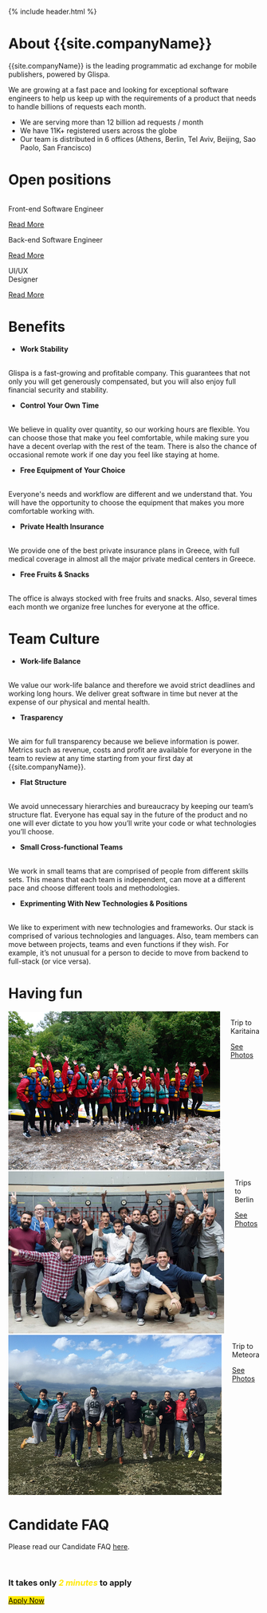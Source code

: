 {% include header.html %}

# About {{site.companyName}} 

{{site.companyName}} is the leading programmatic ad exchange for mobile publishers, powered by Glispa.

We are growing at a fast pace and looking for exceptional software engineers to help us keep up with the requirements of a product that needs to handle billions of requests each month.

- We are serving more than 12 billion ad requests / month
- We have 11K+ registered users across the globe
- Our team is distributed in 6 offices (Athens, Berlin, Tel Aviv, Beijing, Sao Paolo, San Francisco)

# Open positions

<div class="section">
    <div class="row align-center">
        <div class="columns large-10">
            <div class="row align-middle align-center small-up-1 medium-up-2 large-up-3">
                <div class="columns text-center">
                    <div class="card-block">
                        <i class="icon design_code"></i>
                        <p>Front-end Software Engineer</p>
                        <a href="/hiring/front-end" class="button-link"> Read More</a>
                    </div>
                </div>
                <div class="columns text-center">
                    <div class="card-block">
                        <i class="icon design_code"></i>
                        <p>Back-end Software Engineer</p>
                        <a href="/hiring/back-end"  class="button-link"> Read More</a>
                    </div>
                </div>
                <div class="columns text-center">
                    <div class="card-block">
                        <i class="icon design_code"></i>
                        <p>UI/UX <br>  Designer</p>
                        <a href="/hiring/ui-ux"  class="button-link"> Read More</a>
                    </div>
                </div>
            </div>
        </div>
    </div>
</div>

# Benefits 

- **Work Stability**
<br>
Glispa is a fast-growing and profitable company. This guarantees that not only you will get generously compensated, but you will also enjoy full financial security and stability.

- **Control Your Own Time**
<br>
We believe in quality over quantity, so our working hours are flexible. You can choose those that make you feel comfortable, while making sure you have a decent overlap with the rest of the team. There is also the chance of occasional remote work if one day you feel like staying at home.

- **Free Equipment of Your Choice**
<br>
Everyone's needs and workflow are different and we understand that. You will have the opportunity to choose the equipment that makes you more comfortable working with.

- **Private Health Insurance**
<br>
We provide one of the best private insurance plans in Greece, with full medical coverage in almost all the major private medical centers in Greece.

- **Free Fruits & Snacks**
<br>
The office is always stocked with free fruits and snacks. Also, several times each month we organize free lunches for everyone at the office.

# Team Culture

- **Work-life Balance**
<br>
We value our work-life balance and therefore we avoid strict deadlines and working long hours. We deliver great software in time but never at the expense of our physical and mental health.

- **Trasparency**
<br>
We aim for full transparency because we believe information is power. Metrics such as revenue, costs and profit are available for everyone in the team to review at any time starting from your first day at {{site.companyName}}. 

- **Flat Structure**
<br>
We avoid unnecessary hierarchies and bureaucracy by keeping our team’s structure flat. Everyone has equal say in the future of the product and no one will ever dictate to you how you’ll write your code or what technologies you’ll choose. 

- **Small Cross-functional Teams**
<br>
We work in small teams that are comprised of people from different skills sets. This means that each team is independent, can move at a different pace and choose different tools and methodologies.

- **Exprimenting With New Technologies & Positions**
<br>
We like to experiment with new technologies and frameworks. Our stack is comprised of various technologies and languages. Also, team members can move between projects, teams and even functions if they wish. For example, it’s not unusual for a person to decide to move from backend to full-stack (or vice versa).

# Having fun

<div class="row align-center">
    <div class="columns large-12">
      <div class="row align-middle align-center small-up-1 medium-up-2 large-up-3">
          <div class="columns text-center">
            <a href="https://photos.app.goo.gl/gyLKGhWgQoQb1z5E3">
                <img src="static/karitaina.jpg"/>
            </a>
            <div class="top-spacing-1x">
              <p>Trip to Karitaina</p>
              <a href="https://photos.app.goo.gl/gyLKGhWgQoQb1z5E3" class="button-link">See Photos</a>
            </div>
          </div>
          <div class="columns text-center">
            <a href="https://photos.app.goo.gl/qomZvasQCNYQAXnq2">
                <img src="static/berlin.jpg"/>
            </a>
            <div class="top-spacing-1x">
              <p>Trips to Berlin</p>
              <a href="https://photos.app.goo.gl/qomZvasQCNYQAXnq2" class="button-link">See Photos</a>
            </div>
          </div>
          <div class="columns text-center">
            <a href="https://photos.app.goo.gl/DPVwWsJFBBOPJPCU2">
                <img src="static/meteora.jpg"/>
            </a>
            <div class="top-spacing-1x">
              <p>Trip to Meteora</p>
              <a href="https://photos.app.goo.gl/DPVwWsJFBBOPJPCU2" class="button-link">See Photos</a>
            </div>
          </div>
      </div>
    </div>
</div>

# Candidate FAQ

Please read our Candidate FAQ [here](faq.md).

<br>
<div class="cta-section">
  <div class="row column text-center">
    <h3>It takes only <em style="color:#ffe800">2 minutes</em> to apply</h3>
    <a class="primary button" style="background-color:#ffe800; color:#000000" target="_blank" href="https://glispaconnect.workable.com/">Apply Now</a>
  </div>
</div>

